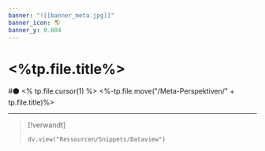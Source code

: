 ```yaml
---
banner: "![[banner_meta.jpg]]"
banner_icon: 🌎
banner_y: 0.604
---
```


# <%tp.file.title%>

#⚫ <% tp.file.cursor(1) %>
<%-tp.file.move("/Meta-Perspektiven/" + tp.file.title)%>

---

> [!verwandt]
> ```dataviewjs
> dv.view("Ressourcen/Snippets/Dataview")
> ```